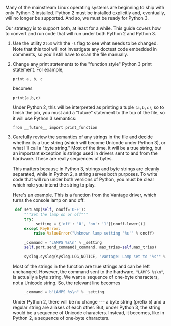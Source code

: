 Many of the mainstream Linux operating systems are beginning to ship with only Python 3 installed.
Python 2 must be installed explicitly and, eventually, will no longer be supported. And so, we must
be ready for Python 3.

Our strategy is to support both, at least for a while. This guide covers how to convert and run
code that will run under both Python 2 and Python 3.

1. Use the utility `2to3` with the `-l` flag to see what needs to be changed. Note that this tool will
not investigate any doctest code embedded in comments, so you'll still have to scan the file manually.

2. Change any print statements to the "function style" Python 3 print statement. For example,

       print a, b, c

   becomes

       print(a,b,c)

   Under Python 2, this will be interpreted as printing a tuple `(a,b,c)`, so to finish the job, you must add a "future" statement to the top of the file, so it will use Python 3 semantics:

       from __future__ import print_function

3. Carefully review the semantics of any strings in the file and decide whether its a true string (which will become Unicode under Python 3), or what I'll call a "byte string." Most of the time, it will be a true string, but an important exception is strings used in drivers sent to and from the hardware. These are really sequences of bytes.

   This matters because in Python 3, strings and byte strings are cleanly separated, while in Python 2, a string serves both purposes. To write code that will run under both versions of Python, you must be clear which role you intend the string to play.

   Here's an example. This is a function from the Vantage driver, which turns the console lamp on and off:

   ```python
    def setLamp(self, onoff='OFF'):
        """Set the lamp on or off"""
        try:        
            _setting = {'off': '0', 'on': '1'}[onoff.lower()]
        except KeyError:
            raise ValueError("Unknown lamp setting '%s'" % onoff)

        _command = "LAMPS %s\n" % _setting
        self.port.send_command(_command, max_tries=self.max_tries)

        syslog.syslog(syslog.LOG_NOTICE, "vantage: Lamp set to '%s'" % onoff)
   ```       
    Most of the strings in the function are true strings and can be left unchanged. However, the command sent
to the hardware, `"LAMPS %s\n"`, is actually a byte string. We want a sequence of one-byte characters, not a Unicode string. So, the relevant line becomes

   ```python
        _command = b"LAMPS %s\n" % _setting
   ```

    Under Python 2, there will be no change --- a byte string (prefix `b`) and a regular string are aliases of
each other. But, under Python 3, the string would be a sequence of Unicode characters. Instead, it becomes,
like in Python 2, a sequence of one-byte characters.



